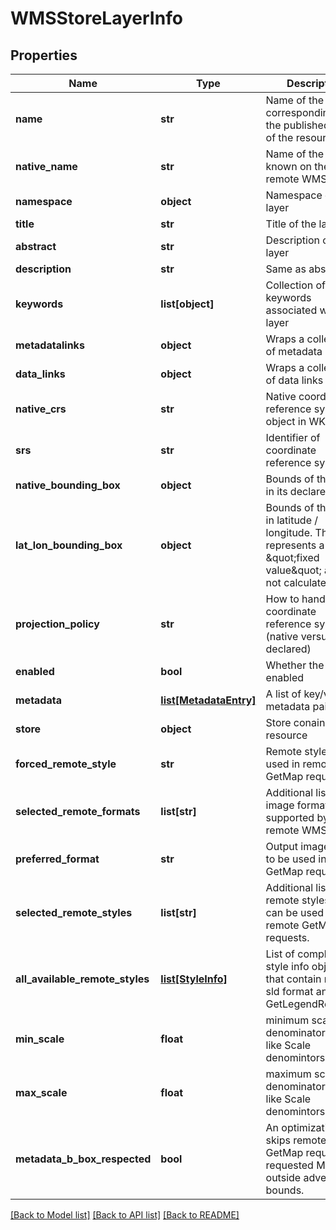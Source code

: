 # WMSStoreLayerInfo

## Properties
Name | Type | Description | Notes
------------ | ------------- | ------------- | -------------
**name** | **str** | Name of the layer, corresponding to the published name of the resource | [optional] 
**native_name** | **str** | Name of the layer as known on the remote WMS | [optional] 
**namespace** | **object** | Namespace of the layer | [optional] 
**title** | **str** | Title of the layer | [optional] 
**abstract** | **str** | Description of the layer | [optional] 
**description** | **str** | Same as abstract | [optional] 
**keywords** | **list[object]** | Collection of keywords associated with the layer | [optional] 
**metadatalinks** | **object** | Wraps a collection of metadata links | [optional] 
**data_links** | **object** | Wraps a collection of data links | [optional] 
**native_crs** | **str** | Native coordinate reference system object in WKT | [optional] 
**srs** | **str** | Identifier of coordinate reference system | [optional] 
**native_bounding_box** | **object** | Bounds of the layer in its declared CRS. | [optional] 
**lat_lon_bounding_box** | **object** | Bounds of the layer in latitude / longitude. This value represents a \&quot;fixed value\&quot; and is not calculated. | [optional] 
**projection_policy** | **str** | How to handle the coordinate reference system (native versus declared) | [optional] 
**enabled** | **bool** | Whether the layer is enabled | [optional] 
**metadata** | [**list[MetadataEntry]**](MetadataEntry.md) | A list of key/value metadata pairs. | [optional] 
**store** | **object** | Store conaining the resource | [optional] 
**forced_remote_style** | **str** | Remote style to be used in remote GetMap request. | [optional] 
**selected_remote_formats** | **list[str]** | Additional list of image formats supported by remote WMS Server. | [optional] 
**preferred_format** | **str** | Output image format to be used in remote GetMap request | [optional] 
**selected_remote_styles** | **list[str]** | Additional list of remote styles that can be used to remote GetMap requests. | [optional] 
**all_available_remote_styles** | [**list[StyleInfo]**](StyleInfo.md) | List of complete style info objects that contain name, sld format and GetLegendRequests. | [optional] 
**min_scale** | **float** | minimum scale denominator, works like Scale denomintors in SLD. | [optional] 
**max_scale** | **float** | maximum scale denominator, works like Scale denomintors in SLD. | [optional] 
**metadata_b_box_respected** | **bool** | An optimization that skips remote GetMap requests if requested Map is outside advertised bounds. | [optional] 

[[Back to Model list]](../README.md#documentation-for-models) [[Back to API list]](../README.md#documentation-for-api-endpoints) [[Back to README]](../README.md)

